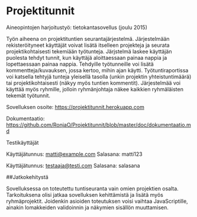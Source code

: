 # Projektitunnit

Aineopintojen harjoitustyö: tietokantasovellus (joulu 2015)

Työn aiheena on projektituntien seurantajärjestelmä. Järjestelmään rekisteröityneet käyttäjät voivat lisätä itselleen projekteja ja seurata projektikohtaisesti tekemiään työtunteja. Järjstelmä laskee käyttäjän puolesta tehdyt tunnit, kun käyttäjä aloittaessaan painaa nappia ja lopettaessaan painaa nappia. Tehdyille työtunneille voi lisätä kommentteja/kuvauksen, jossa kertoo, mihin ajan käytti. Työtuntiraportissa voi katsella tehtyjä tunteja yleisellä tasolla (unkin projektin yhteistuntimäärä) tai projektikohtaisesti (näkyy myös tuntien kommentit). Järjestelmää voi käyttää myös ryhmille, jolloin ryhmänjohtaja näkee kaikkien ryhmäläisten tekemät työtunnit.

Sovelluksen osoite: https://projektitunnit.herokuapp.com

Dokumentaatio: https://github.com/RonjaO/Projektitunnit/blob/master/doc/dokumentaatio.md

Testikäyttäjät

Käyttäjätunnus: matti@example.com
Salasana: matti123

Käyttäjätunnus: testaaja@testi.com
Salasana: salasana


##Jatkokehitystä 

Sovelluksessa on toteutettu tuntiseuranta vain omien projektien osalta. Tarkoituksena olisi jatkaa sovelluksen kehittämistä ja lisätä myös ryhmäprojektit. Joidenkin asioiden toteutuksen voisi vaihtaa JavaScriptille, ainakin lomakkeiden validoinnin ja näkymien sisällön muuttamisen.